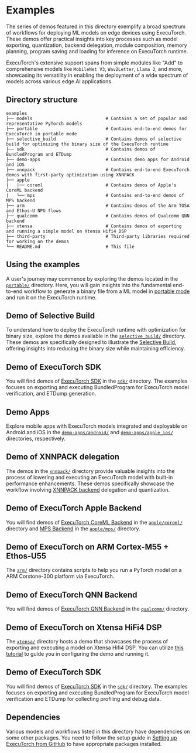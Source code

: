 # Examples


The series of demos featured in this directory exemplify a broad spectrum of workflows for deploying ML models on edge devices using ExecuTorch. These demos offer practical insights into key processes such as model exporting, quantization, backend delegation, module composition, memory planning, program saving and  loading for inference on ExecuTorch runtime.

ExecuTorch's extensive support spans from simple modules like "Add" to comprehensive models like `MobileNet V3`, `Wav2Letter`, `Llama 2`, and more, showcasing its versatility in enabling the deployment of a wide spectrum of models across various edge AI applications.


## Directory structure
```
examples
├── models                            # Contains a set of popular and representative PyTorch models
├── portable                          # Contains end-to-end demos for ExecuTorch in portable mode
├── selective_build                   # Contains demos of selective build for optimizing the binary size of the ExecuTorch runtime
├── sdk                               # Contains demos of BundledProgram and ETDump
├── demo-apps                         # Contains demo apps for Android and iOS
├── xnnpack                           # Contains end-to-end ExecuTorch demos with first-party optimization using XNNPACK
├── apple
|   |── coreml                        # Contains demos of Apple's CoreML backend
|   └── mps                           # Contains end-to-end demos of MPS backend
├── arm                               # Contains demos of the Arm TOSA and Ethos-U NPU flows
├── qualcomm                          # Contains demos of Qualcomm QNN backend
├── xtensa                            # Contains demos of exporting and running a simple model on Xtensa Hifi4 DSP
├── third-party                       # Third-party libraries required for working on the demos
└── README.md                         # This file
```


## Using the examples

A user's journey may commence by exploring the demos located in the [`portable/`](./portable) directory. Here, you will gain insights into the fundamental end-to-end workflow to generate a binary file from a ML model in [portable mode](../docs/source/concepts.md##portable-mode-lean-mode) and run it on the ExecuTorch runtime.


## Demo of Selective Build

To understand how to deploy the ExecuTorch runtime with optimization for binary size, explore the demos available in the [`selective_build/`](./selective_build) directory. These demos are specifically designed to illustrate the [Selective Build](../docs/source/kernel-library-selective_build.md), offering insights into reducing the binary size while maintaining efficiency.

## Demo of ExecuTorch SDK

You will find demos of [ExecuTorch SDK](./sdk/) in the [`sdk/`](./sdk/) directory. The examples focuses on exporting and executing BundledProgram for ExecuTorch model verification, and ETDump generation.

## Demo Apps

Explore mobile apps with ExecuTorch models integrated and deployable on Android and iOS in the [`demo-apps/android/`](./demo-apps/android) and [`demo-apps/apple_ios/`](./demo-apps/apple_ios) directories, respectively.

## Demo of XNNPACK delegation

The demos in the [`xnnpack/`](./xnnpack) directory provide valuable insights into the process of lowering and executing an ExecuTorch model with built-in performance enhancements. These demos specifically showcase the workflow involving [XNNPACK backend](https://github.com/pytorch/executorch/tree/main/backends/xnnpack) delegation and quantization.

## Demo of ExecuTorch Apple Backend

You will find demos of [ExecuTorch CoreML Backend](./apple/coreml/) in the [`apple/coreml/`](./apple/coreml) directory and [MPS Backend](./apple/mps/) in the [`apple/mps/`](./apple/mps) directory.

## Demo of ExecuTorch on ARM Cortex-M55 + Ethos-U55

The [`arm/`](./arm) directory contains scripts to help you run a PyTorch model on a ARM Corstone-300 platform via ExecuTorch.

## Demo of ExecuTorch QNN Backend

You will find demos of [ExecuTorch QNN Backend](./qualcomm) in the [`qualcomm/`](./qualcomm) directory.

## Demo of ExecuTorch on Xtensa HiFi4 DSP

The [`xtensa/`](./xtensa) directory hosts a demo that showcases the process of exporting and executing a model on Xtensa Hifi4 DSP. You can utilize [this tutorial](../docs/source/build-run-xtensa.md) to guide you in configuring the demo and running it.


## Demo of ExecuTorch SDK

You will find demos of [ExecuTorch SDK](./sdk/) in the [`sdk/`](./sdk/) directory. The examples focuses on exporting and executing BundledProgram for ExecuTorch model verification and ETDump for collecting profiling and debug data.

## Dependencies

Various models and workflows listed in this directory have dependencies on some other packages. You need to follow the setup guide in [Setting up ExecuTorch from GitHub](https://pytorch.org/executorch/stable/getting-started-setup) to have appropriate packages installed.
